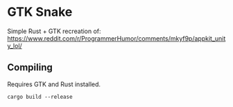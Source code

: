 # GTK Snake
Simple Rust + GTK recreation of: https://www.reddit.com/r/ProgrammerHumor/comments/mkyf9p/appkit_unity_lol/

## Compiling
Requires GTK and Rust installed.
```
cargo build --release
```